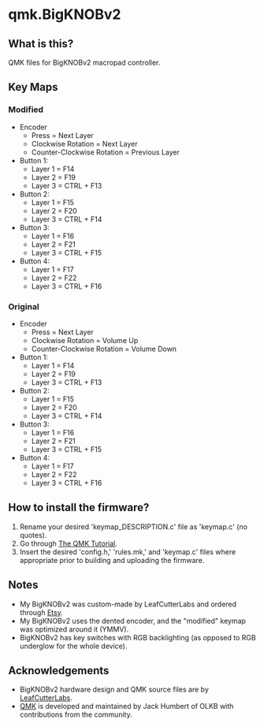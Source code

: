 # qmk.BigKNOBv2

## What is this?
QMK files for BigKNOBv2 macropad controller. 



## Key Maps

### Modified

 * Encoder
   * Press = Next Layer
   * Clockwise Rotation = Next Layer
   * Counter-Clockwise Rotation = Previous Layer
 * Button 1:
   * Layer 1 = F14
   * Layer 2 = F19
   * Layer 3 = CTRL + F13
 * Button 2:
   * Layer 1 = F15
   * Layer 2 = F20
   * Layer 3 = CTRL + F14
 * Button 3:
   * Layer 1 = F16
   * Layer 2 = F21
   * Layer 3 = CTRL + F15
 * Button 4:
   * Layer 1 = F17
   * Layer 2 = F22
   * Layer 3 = CTRL + F16

### Original
 * Encoder
   * Press = Next Layer
   * Clockwise Rotation = Volume Up
   * Counter-Clockwise Rotation = Volume Down
 * Button 1:
   * Layer 1 = F14
   * Layer 2 = F19
   * Layer 3 = CTRL + F13
 * Button 2:
   * Layer 1 = F15
   * Layer 2 = F20
   * Layer 3 = CTRL + F14
 * Button 3:
   * Layer 1 = F16
   * Layer 2 = F21
   * Layer 3 = CTRL + F15
 * Button 4:
   * Layer 1 = F17
   * Layer 2 = F22
   * Layer 3 = CTRL + F16

## How to install the firmware?
 1. Rename your desired 'keymap_DESCRIPTION.c' file as 'keymap.c' (no quotes).
 2. Go through [The QMK Tutorial](https://docs.qmk.fm/#/newbs).
 3. Insert the desired 'config.h,' 'rules.mk,' and 'keymap.c' files where appropriate prior to building and uploading the firmware. 
   
## Notes
 * My BigKNOBv2 was custom-made by LeafCutterLabs and ordered through [Etsy](https://www.etsy.com/listing/955302431/bigknob-a-custom-programmable-macropad?ref=shop_home_recs_3&frs=1&crt=1). 
 * My BigKNOBv2 uses the dented encoder, and the "modified" keymap was optimized around it (YMMV). 
 * BigKNOBv2 has key switches with RGB backlighting (as opposed to RGB underglow for the whole device).

## Acknowledgements

* BigKNOBv2 hardware design and QMK source files are by [LeafCutterLabs](https://github.com/LeafCutterLabs).
* [QMK](https://qmk.fm/) is developed and maintained by Jack Humbert of OLKB with contributions from the community.
